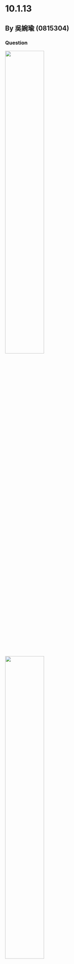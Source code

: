 # 10.1.13
## By 吳婉瑜 (0815304)

### Question
<img width="50%" height="50%" src="https://github.com/wan-yu-Wu/202402-Statistics/assets/162322751/bf119ab8-1739-4417-b0ea-f7aaff9faaf6">
<img width="50%" height="50%" src="https://github.com/wan-yu-Wu/202402-Statistics/assets/162322751/341ee0fa-df04-4830-8140-b186cb43b004">

### Solution
<img width="60%" height="60%" alt="normal distribution" src="https://github.com/wan-yu-Wu/202402-Statistics/assets/162322751/f73d68c3-d641-4a4a-a5f3-ac4fe5779a87" >  \
(source: 溫至帆 常態分配與心智圖99.10.20 http://ofeatureo.blogspot.com/2010/10/991020.html)

- 常態機率圖
  - 縱軸：分位數：百分位數，可對應到常態分佈的$`\bar{X} \pm a \sigma`$。
  - 橫軸：資料的值（$` X_i,\ i=1,…,15;\ X_1～X_{15} `$）。
  - 共有15筆資料。
- 依大小重新排列後算出每個點在這15筆資料中的位置
  - 各點的百分位置$` = \dfrac{i}{n+1}`$ 或 $` \dfrac{i-0.5}{n}`$ 或 $` \dfrac{i-0.375}{n+0.25}`$。
  - 如第3個資料的值為15，其位置約為第19百分點（ $` \dfrac{3}{15+1} = 0.1875`$）。
- 藍色直線為常態線，是取資料及標準常態分位值的第25及75百分位兩點繪出。
- 題目中每個資料點幾乎都在直線上，沒有偏離情況，表示資料分布的第$`m`$個百分位數與常態分佈的第$`m`$個百分位數相應，代表資料$`{\color{red}來自一個常態分佈}`$。

- Normal Probability Plot
  -  Vertical axis: Quantile (percentile). Can be matched to the $`\bar{X} \pm a \sigma`$.
  -  Horizontal axis: The values of data （$` X_i,\ i=1,…,15;\ X_1～X_{15} `$）.
  -  There are 15 data.
- Rearrange the raw data by the number size and then calculate the position of each point among these 15 data.
  - We can use any of the formulas: $` \dfrac{i}{n+1}`$ or $` \dfrac{i-0.5}{n}`$ ($`n`$: sample size). 
-  Find the 25th and 75th percentiles of the data and standard normal distribution, then we can get the straight line.
   - Straight line means the data is normal.
   - If there is any deviation from straight line, that means the data is not normal.
-  In this case, we can see every point is nearly fitted on the straight line, so it shows the data $`{\color{red}comes\ from\ a\ normal\ distribution}`$ .
